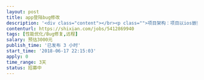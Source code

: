 ```yaml
---                
layout: post       
title: app登陆bug修改           
description: '<div class="content"></br><p class="">项目架构：项目以ios嵌套h5点方式运行，</br><br/>bug类型：app启动后个别用户会出现白屏问题，需要优化处理，由于问题比较难跟踪，开发人员解决后，需要观察一段时间确认是否完全解决</br><br/>希望找到经验丰富的开发者</p></br></div>'     
contenturl: https://shixian.com/jobs/5412869940      
tags: [性能优化/Bug修复,远程]            
salary: 预估3000元          
publish_time: '已发布 3 小时'         
start_time: '2018-06-17 22:15:03'           
apply: 0                   
time_range: 3天              
status: 招募中                  
---                 
```


